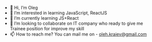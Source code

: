 - 👋 Hi, I’m Oleg
- 👀 I’m interested in learning JavaScript, ReactJS
- 🌱 I’m currently learning JS+React
- 💞️ I’m looking to collaborate on IT company who ready to give me Trainee position for improve my skill
- 📫 How to reach me? You can mail me on - oleh.kraiev@gmail.com

<!---
UNDW/UNDW is a ✨ special ✨ repository because its `README.md` (this file) appears on your GitHub profile.
You can click the Preview link to take a look at your changes.
--->
